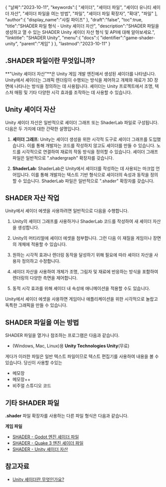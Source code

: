 {
"날짜":"2023-10-11",
   "keywords":[
"셰이더",
"셰이더 파일",
"셰이더 유니티 셰이더 자산",
"셰이더 파일을 여는 방법",
"파일",
"셰이더 파일 확장자",
"확대",
"파일"
],
   "author":{
"display_name":"샤킬 파이즈"
},
"draft":"false",
"toc":true,
"title":"SHADER 파일 형식 - Unity 셰이더 자산",
   "description":"SHADER 파일을 생성하고 열 수 있는 SHADER Unity 셰이더 자산 형식 및 API에 대해 알아보세요.",
"linktitle": "SHADER Unity",
   "menu":{
      "docs":{
         "identifier":"game-shader-unity",
"parent":"게임"
}
},
"lastmod":"2023-10-11"
}

## .SHADER 파일이란 무엇입니까?

**"Unity 셰이더 자산"**은 Unity 게임 개발 엔진에서 생성된 셰이더를 나타냅니다. Unity에서 셰이더는 그래픽 렌더링이 수행되는 방식을 제어하고 개체와 재료가 3D 장면에 나타나는 방식을 정의하는 데 사용됩니다. 셰이더는 Unity 프로젝트에서 조명, 텍스처 매핑 및 기타 다양한 시각 효과를 조작하는 데 사용할 수 있습니다.

## Unity 셰이더 자산

Unity 셰이더 자산은 일반적으로 셰이더 그래프 또는 ShaderLab 파일로 구성됩니다. 다음은 두 가지에 대한 간략한 설명입니다.

1. **셰이더 그래프**: Unity는 셰이더 생성을 위한 시각적 도구로 셰이더 그래프를 도입했습니다. 이를 통해 개발자는 코드를 작성하지 않고도 셰이더를 만들 수 있습니다. 노드를 시각적으로 연결하여 재료의 작동 방식을 정의할 수 있습니다. 셰이더 그래프 파일은 일반적으로 ".shadergraph" 확장자를 갖습니다.
    







2. **ShaderLab**: ShaderLab은 Unity에서 셰이더를 작성하는 데 사용되는 마크업 언어입니다. 이를 통해 개발자는 텍스트 기반 형식으로 셰이더의 속성과 동작을 정의할 수 있습니다. ShaderLab 파일은 일반적으로 ".shader" 확장자를 갖습니다.
    







## SHADER 자산 작업

Unity에서 셰이더 에셋을 사용하려면 일반적으로 다음을 수행합니다.

1. Unity의 셰이더 그래프를 사용하거나 ShaderLab 코드를 작성하여 새 셰이더 자산을 생성합니다.
    







2. Unity의 머티리얼에 셰이더 에셋을 첨부합니다. 그런 다음 이 재질을 게임이나 장면의 개체에 적용할 수 있습니다.
    







3. 원하는 시각적 효과나 렌더링 동작을 달성하기 위해 필요에 따라 셰이더 자산을 사용자 정의하고 수정합니다.
    







4. 셰이더 자산을 사용하여 개체가 조명, 그림자 및 재료에 반응하는 방식을 포함하여 렌더링의 다양한 측면을 제어합니다.
    







5. 동적 시각 효과를 위해 셰이더 내 속성에 애니메이션을 적용할 수도 있습니다.
    








Unity에서 셰이더 에셋을 사용하면 게임이나 애플리케이션을 위한 시각적으로 놀랍고 독특한 그래픽을 만들 수 있습니다.

## SHADER 파일을 여는 방법

SHADER 파일을 열거나 참조하는 프로그램은 다음과 같습니다.

- (Windows, Mac, Linux)용 **Unity Technologies Unity**(무료)

게다가 이러한 파일은 일반 텍스트 파일이므로 텍스트 편집기를 사용하여 내용을 볼 수 있습니다. 당신이 사용할 수있는

- 메모장
- 메모장++
- 비주얼 스튜디오 코드

## 기타 SHADER 파일

**.shader** 파일 확장자를 사용하는 다른 파일 형식은 다음과 같습니다.

**게임 파일**
- [SHADER - Godot 엔진 셰이더 파일](/ko/game/shader-godot/)
- [SHADER - Quake 3 엔진 셰이더 파일](/ko/game/shader-quake/)
- [SHADER - Unity 셰이더 자산](/ko/game/shader-unity/)

## 참고자료
* [Unity 셰이더란 무엇인가요?](https://docs.unity3d.com/560/Documentation/Manual/Shaders.html)

